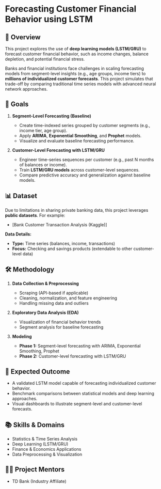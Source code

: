 # Forecasting Customer Financial Behavior using LSTM  

## 📌 Overview  
This project explores the use of **deep learning models (LSTM/GRU)** to forecast customer financial behavior, such as income changes, balance depletion, and potential financial stress.  

Banks and financial institutions face challenges in scaling forecasting models from segment-level insights (e.g., age groups, income tiers) to **millions of individualized customer forecasts**. This project simulates that trade-off by comparing traditional time series models with advanced neural network approaches.  

## 🎯 Goals  
1. **Segment-Level Forecasting (Baseline)**  
   - Create time-indexed series grouped by customer segments (e.g., income tier, age group).  
   - Apply **ARIMA**, **Exponential Smoothing**, and **Prophet** models.  
   - Visualize and evaluate baseline forecasting performance.  

2. **Customer-Level Forecasting with LSTM/GRU**  
   - Engineer time-series sequences per customer (e.g., past N months of balances or income).  
   - Train **LSTM/GRU models** across customer-level sequences.  
   - Compare predictive accuracy and generalization against baseline models.  

## 📊 Dataset  
Due to limitations in sharing private banking data, this project leverages **public datasets**. For example:  
- [Bank Customer Transaction Analysis (Kaggle)]

**Data Details:**  
- **Type:** Time series (balances, income, transactions)  
- **Focus:** Checking and savings products (extendable to other customer-level data)  

## 🛠️ Methodology  
1. **Data Collection & Preprocessing**  
   - Scraping (API-based if applicable)  
   - Cleaning, normalization, and feature engineering  
   - Handling missing data and outliers  

2. **Exploratory Data Analysis (EDA)**  
   - Visualization of financial behavior trends  
   - Segment analysis for baseline forecasting  

3. **Modeling**  
   - **Phase 1:** Segment-level forecasting with ARIMA, Exponential Smoothing, Prophet  
   - **Phase 2:** Customer-level forecasting with LSTM/GRU
   
## 🚀 Expected Outcome
  - A validated LSTM model capable of forecasting individualized customer behavior.
  - Benchmark comparisons between statistical models and deep learning approaches.
  - Visual dashboards to illustrate segment-level and customer-level forecasts.

## 📚 Skills & Domains
  - Statistics & Time Series Analysis
  - Deep Learning (LSTM/GRU)
  - Finance & Economics Applications
  - Data Preprocessing & Visualization

## 👩‍💻 Project Mentors
  - TD Bank (Industry Affiliate)
